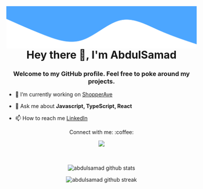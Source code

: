 <img src="readme/background.svg" align="right" />

<h1 align="center">Hey there 👋, I'm AbdulSamad</h1>
<h3 align="center">Welcome to my GitHub profile. Feel free to poke around my projects.</h3>

- 🔭 I’m currently working on [ShopperAve](https://github.com/abdulsamad/shopperave)

- 💬 Ask me about **Javascript, TypeScript, React**

- 📫 How to reach me <a href="https://www.linkedin.com/in/abdulsamad-ansari" target="_blank" title="Linkedin">
		LinkedIn 
	</a>


<p align="center">
	Connect with me: :coffee:
</p>

<p align="center">
	<a href="https://www.linkedin.com/in/abdulsamad-ansari" target="_blank" title="Linkedin">
		<img src="https://img.shields.io/badge/-LinkedIn-blue?style=flat&logo=Linkedin&logoColor=white" />
	</a>
</p>

<br />

<p align="center">
	<img src="https://github-readme-stats.vercel.app/api?username=abdulsamad&show_icons=true&locale=en" alt="abdulsamad github stats" />
</p>

<p align="center">
	<img src="https://github-readme-streak-stats.herokuapp.com?user=abdulsamad&" alt="abdulsamad github streak" />
</p>